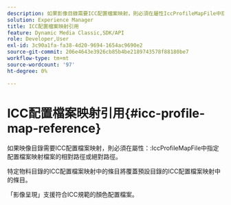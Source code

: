 ```yaml
---
description: 如果影像目錄需要ICC配置檔案映射，則必須在屬性IccProfileMapFile中指定配置檔案映射檔案的相對路徑或絕對路徑。
solution: Experience Manager
title: ICC配置檔案映射引用
feature: Dynamic Media Classic,SDK/API
role: Developer,User
exl-id: 3c90a1fa-fa38-4d20-9694-1654ac9690e2
source-git-commit: 206e4643e3926cb85b4be2189743578f88180be7
workflow-type: tm+mt
source-wordcount: '97'
ht-degree: 0%

---
```


# ICC配置檔案映射引用{#icc-profile-map-reference}

如果映像目錄需要ICC配置檔案映射，則必須在屬性：:IccProfileMapFile中指定配置檔案映射檔案的相對路徑或絕對路徑。

特定物料目錄的ICC配置檔案映射中的條目將覆蓋預設目錄的ICC配置檔案映射中的條目。

「影像呈現」支援符合ICC規範的顏色配置檔案。
